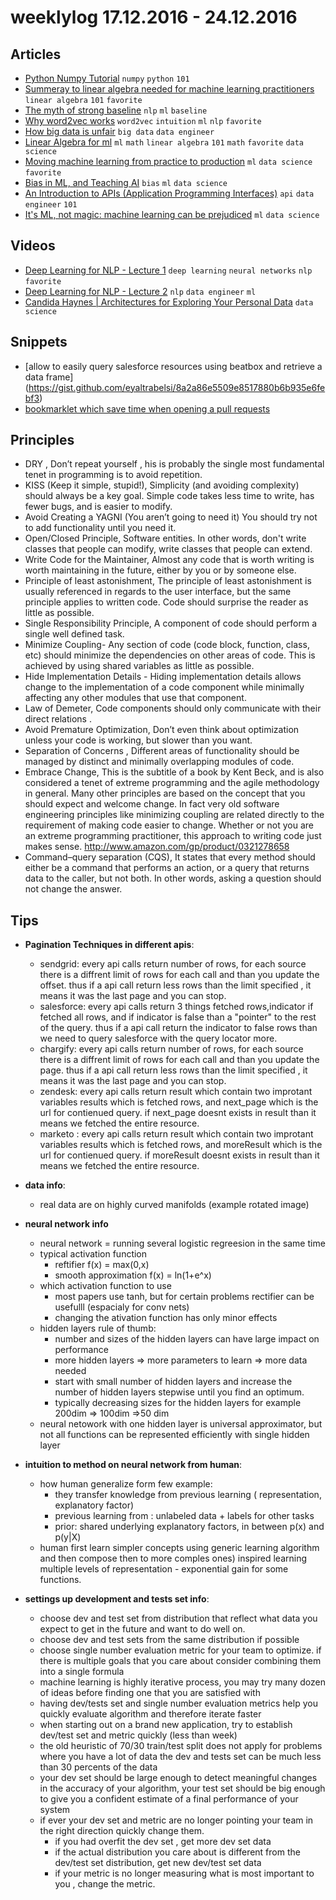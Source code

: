 # weeklylog 17.12.2016 - 24.12.2016

## Articles
- [Python Numpy Tutorial](cs231n.github.io/python-numpy-tutorial/) `numpy` `python` `101`
- [Summeray to linear algebra needed for machine learning practitioners](www.deeplearningbook.org/contents/linear_algebra.html) `linear algebra` `101` `favorite`
- [The myth of strong baseline](http://nlpers.blogspot.co.il/2014/11/the-myth-of-strong-baseline.html?m=1) `nlp` `ml` `baseline`
- [Why word2vec works](http://andyljones.tumblr.com/post/111299309808/why-word2vec-works) `word2vec` `intuition` `ml` `nlp` `favorite`
- [How big data is unfair](https://medium.com/@mrtz/how-big-data-is-unfair-9aa544d739de#.opmsnf7cz) `big data` `data engineer`
- [Linear Algebra for ml](http://www.deeplearningbook.org/contents/linear_algebra.html) `ml` `math` `linear algebra` `101` `math` `favorite` `data science`
- [Moving machine learning from practice to production](https://engineering.semantics3.com/2016/11/13/machine-learning-practice-to-production/) `ml` `data science` `favorite`
- [Bias in ML, and Teaching AI](http://nlpers.blogspot.co.il/2016/11/bias-in-ml-and-teaching-ai.html?m=1) `bias` `ml` `data science`
- [An Introduction to APIs (Application Programming Interfaces)](https://www.analyticsvidhya.com/blog/2016/11/an-introduction-to-apis-application-programming-interfaces-5-apis-a-data-scientist-must-know/?utm_source=feedburner&utm_medium=email&utm_campaign=Feed%3A+AnalyticsVidhya+%28Analytics+Vidhya%29) `api` `data engineer` `101`
- [It's ML, not magic: machine learning can be prejudiced](http://smerity.com/articles/2016/algorithms_can_be_prejudiced.html) `ml` `data science` 


## Videos
- [Deep Learning for NLP - Lecture 1](https://www.youtube.com/watch?v=AmG4jzmBZ88&feature=youtu.be) `deep learning` `neural networks` `nlp` `favorite`
- [Deep Learning for NLP - Lecture 2](https://www.youtube.com/watch?v=BCwBl_55n7s&feature=youtu.be) `nlp` `data engineer` `ml`
- [Candida Haynes | Architectures for Exploring Your Personal Data](https://www.youtube.com/watch?v=lpIOhgeRBbA&index=3&list=PLGVZCDnMOq0q9qZsHfueAJsMiCbtvlvWr) `data science`


## Snippets
- [allow to easily query salesforce resources using beatbox and retrieve a data frame] (https://gist.github.com/eyaltrabelsi/8a2a86e5509e8517880b6b935e6febf3)
- [bookmarklet which save time when opening a pull requests](https://gist.github.com/eyaltrabelsi/b988aef36db134d05c74f2d6c5ebb1d1)


## Principles
- DRY , Don’t repeat yourself , his is probably the single most fundamental tenet in programming is to avoid repetition. 
- KISS (Keep it simple, stupid!), Simplicity (and avoiding complexity) should always be a key goal. Simple code takes less time to write, has fewer bugs, and is easier to modify. 
- Avoid Creating a YAGNI (You aren’t going to need it)  You should try not to add functionality until you need it.
- Open/Closed Principle, Software entities. In other words, don't write classes that people can modify, write classes that people can extend.
- Write Code for the Maintainer, Almost any code that is worth writing is worth maintaining in the future, either by you or by someone else.
- Principle of least astonishment, The principle of least astonishment is usually referenced in regards to the user interface, but the same principle applies to written code. Code should surprise the reader as little as possible. 
- Single Responsibility Principle, A component of code should perform a single well defined task.
- Minimize Coupling- Any section of code (code block, function, class, etc) should minimize the dependencies on other areas of code. This is achieved by using shared variables as little as possible. 
- Hide Implementation Details - Hiding implementation details allows change to the implementation of a code component while minimally affecting any other modules that use that component.
- Law of Demeter, Code components should only communicate with their direct relations .
- Avoid Premature Optimization, Don’t even think about optimization unless your code is working, but slower than you want.
- Separation of Concerns , Different areas of functionality should be managed by distinct and minimally overlapping modules of code.
- Embrace Change, This is the subtitle of a book by Kent Beck, and is also considered a tenet of extreme programming and the agile methodology in general. Many other principles are based on the concept that you should expect and welcome change. In fact very old software engineering principles like minimizing coupling are related directly to the requirement of making code easier to change. Whether or not you are an extreme programming practitioner, this approach to writing code just makes sense. http://www.amazon.com/gp/product/0321278658
- Command–query separation (CQS), It states that every method should either be a command that performs an action, or a query that returns data to the caller, but not both. In other words, asking a question should not change the answer. 


## Tips
- **Pagination Techniques in different apis**:
    - sendgrid: every api calls return number of rows, for each source  there is a diffrent limit of rows for each call and than you update the offset. thus if a api call return less rows than the limit specified , it means it was the last page and you can stop.
    - salesforce: every api calls return 3 things fetched rows,indicator if fetched all rows, and if indicator is false than a "pointer" to the rest of the query.  thus if a api call return the indicator to false rows than we need to query salesforce with the query locator more.
    - chargify: every api calls return number of rows, for each source  there is a diffrent limit of rows for each call and than you update the page. thus if a api call return less rows than the limit specified , it means it was the last page and you can stop.
    - zendesk: every api calls return result which contain two improtant variables results which is fetched rows, and next_page which is the url for contienued query. if next_page doesnt exists in result than it means we fetched the entire resource.
    - marketo : every api calls return result which contain two improtant variables results which is fetched rows, and moreResult which is the url for contienued query. if moreResult doesnt exists in result than it means we fetched the entire resource.
- **data info**:
	- real data are on highly curved manifolds (example rotated image)
- **neural network info**
    - neural network = running several logistic regreesion in the same time
	- typical activation function
		* reftifier f(x) = max(0,x)
		* smooth approximation f(x) = ln(1+e^x)
	- which activation function to use
		* most papers use tanh, but for certain problems rectifier can be usefulll (espacialy for conv nets)
		* changing the ativation function has only minor effects
	- hidden layers rule of thumb:
		* number and sizes of the hidden layers can have large impact on performance
		* more hidden layers => more parameters to learn => more data needed
		* start with small number of hidden layers and increase the number of hidden layers stepwise until you find an optimum. 
		* typically decreasing sizes for the hidden layers for example 200dim => 100dim =>50 dim
	- neural netowork with one hidden layer is universal approximator, but not all functions can be represented efficiently with single hidden layer
- **intuition to method on neural network from human**:
	- how human generalize form few example:
		* they transfer knowledge from previous learning ( representation, explanatory factor)
		* previous learning from : unlabeled data + labels for other tasks
		* prior: shared underlying explanatory factors, in between p(x) and p(y|X)
	-  human first learn simpler concepts using generic learning  algorithm and then compose then to more comples ones)  inspired learning multiple levels of representation - exponential gain for some functions.

- **settings up development and tests set info**:   
    - choose dev and test set from distribution that reflect what data you expect to get in the future and want to do well on.
    - choose dev and test sets from the same distribution if possible
    - choose single number evaluation metric for your team to optimize.
      if there is multiple goals that you care about consider combining them into a single formula
    - machine learning is highly iterative process, you may try many dozen of ideas before finding one that you are satisfied with
    - having dev/tests set and single number evaluation metrics help you quickly evaluate algorithm and therefore iterate faster
    - when starting out on a brand new application, try to establish dev/test set and metric quickly (less than week)
    - the old heuristic of 70/30 train/test split does not apply for problems where you have a lot of data 
      the dev and tests set can be much less than 30 percents of the data
    - your dev set should be large enough to detect meaningful changes in the accuracy of your algorithm, your test set should be big enough to give you a confident estimate of a final performance of your system
    -  if ever your dev set and metric are no longer pointing your team in the right direction quickly change them.
        * if you had overfit the dev set , get more dev set data
        * if the actual distribution you care about is different from the dev/test set distribution, get new dev/test set data
        * if your metric is no longer measuring what is most important to you , change the metric. 
    
    
